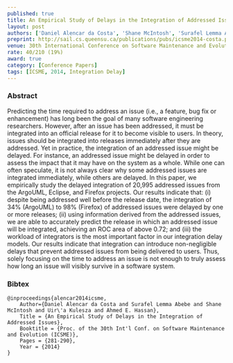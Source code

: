 ```yaml
---
published: true
title: An Empirical Study of Delays in the Integration of Addressed Issues 
layout: post
authors: ['Daniel Alencar da Costa', 'Shane McIntosh', 'Surafel Lemma Abebe', 'Uira Kulesza and Ahmed E. Hassan']
preprint: http://sail.cs.queensu.ca/publications/pubs/icsme2014-costa.pdf
venue: 30th International Conference on Software Maintenance and Evolution (2014)
rate: 40/210 (19%)
award: true
category: [Conference Papers]
tags: [ICSME, 2014, Integration Delay]
---   
```


### Abstract 

Predicting the time required to address an issue (i.e., a feature, bug fix or
enhancement) has long been the goal of many software engineering researchers. However, after an
issue has been addressed, it must be integrated into an official release for it to become visible to
users. In theory, issues should be integrated into releases immediately after they are addressed.
Yet in practice, the integration of an addressed issue might be delayed. For instance, an addressed
issue might be delayed in order to assess the impact that it may have on the system as a whole.
While one can often speculate, it is not always clear why some addressed issues are integrated
immediately, while others are delayed. In this paper, we empirically study the delayed integration
of 20,995 addressed issues from the ArgoUML, Eclipse, and Firefox projects. Our results indicate
that: (i) despite being addressed well before the release date, the integration of 34% (ArgoUML) to
98% (Firefox) of addressed issues were delayed by one or more releases; (ii) using information
derived from the addressed issues, we are able to accurately predict the release in which an
addressed issue will be integrated, achieving an ROC area of above 0.72; and (iii) the workload of
integrators is the most important factor in our integration delay models. Our results indicate that
integration can introduce non-negligible delays that prevent addressed issues from being delivered
to users. Thus, solely focusing on the time to address an issue is not enough to truly assess how
long an issue will visibly survive in a software system. 

### Bibtex 

<pre><code>@inproceedings{alencar2014icsme,
	Author={Daniel Alencar da Costa and Surafel Lemma Abebe and Shane McIntosh and Uir\'a Kulesza and Ahmed E. Hassan},
	Title = {An Empirical Study of Delays in the Integration of Addressed Issues},
	Booktitle = {Proc. of the 30th Int'l Conf. on Software Maintenance and Evolution (ICSME)},
	Pages = {281-290},
	Year = {2014}
}</pre></code>
